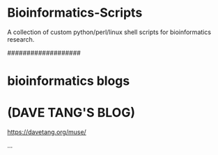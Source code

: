 # Bioinformatics-Scripts
A collection of custom python/perl/linux shell scripts for bioinformatics research.


###################
# bioinformatics blogs
# (DAVE TANG'S BLOG)
https://davetang.org/muse/

...
